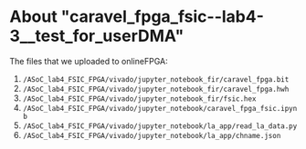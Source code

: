 # About "caravel_fpga_fsic--lab4-3__test_for_userDMA"
The files that we uploaded to onlineFPGA:
1. `/ASoC_lab4_FSIC_FPGA/vivado/jupyter_notebook_fir/caravel_fpga.bit`
2. `/ASoC_lab4_FSIC_FPGA/vivado/jupyter_notebook_fir/caravel_fpga.hwh`
3. `/ASoC_lab4_FSIC_FPGA/vivado/jupyter_notebook_fir/fsic.hex`
4. `/ASoC_lab4_FSIC_FPGA/vivado/jupyter_notebook/caravel_fpga_fsic.ipynb`
5. `/ASoC_lab4_FSIC_FPGA/vivado/jupyter_notebook/la_app/read_la_data.py`
6. `/ASoC_lab4_FSIC_FPGA/vivado/jupyter_notebook/la_app/chname.json`
